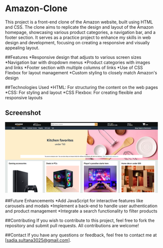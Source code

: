 # Amazon-Clone
This project is a front-end clone of the Amazon website, built using HTML and CSS. The clone aims to replicate the design and layout of the Amazon homepage, showcasing various product categories, a navigation bar, and a footer section. It serves as a practice project to enhance my skills in web design and development, focusing on creating a responsive and visually appealing layout.

##Features
*Responsive design that adjusts to various screen sizes
*Navigation bar with dropdown menus
*Product categories with images and links
*Footer section with multiple columns of links
*Use of CSS Flexbox for layout management
*Custom styling to closely match Amazon's design

##Technologies Used
*HTML: For structuring the content on the web pages
*CSS: For styling and layout
*CSS Flexbox: For creating flexible and responsive layouts

## Screenshot
![Amazon Clone Screenshot](Images/demo.PNG)

##Future Enhancements
*Add JavaScript for interactive features like carousels and modals
*Implement a back-end to handle user authentication and product management
*Integrate a search functionality to filter products

##Contributing
If you wish to contribute to this project, feel free to fork the repository and submit pull requests. All contributions are welcome!

##Contact
If you have any questions or feedback, feel free to contact me at [sadia.sultana3025@gmail.com].

[def]: Images/demo.PNG